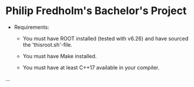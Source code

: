 # Philip Fredholm's Bachelor's Project
* Requirements: 
    * You must have ROOT installed (tested with v6.26) and have sourced the 'thisroot.sh'-file.
            
    * You must have Make installed.

    * You must have at least C++17 available in your compiler.

...